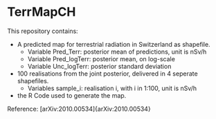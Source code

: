 # TerrMapCH

This repository contains:
 - A predicted map for terrestrial radiation in Switzerland as shapefile. 
    - Variable Pred_Terr: posterior mean of predictions, unit is nSv/h
    - Variable Pred_logTerr: posterior mean, on log-scale
    - Variable Unc_logTerr: posterior standard deviation
 - 100 realisations from the joint posterior, delivered in 4 seperate shapefiles.
    - Variables sample_i: realisation i, with i in 1:100, unit is nSv/h
 - the R Code used to generate the map.
 
Reference: [arXiv:2010.00534]{arXiv:2010.00534} 


